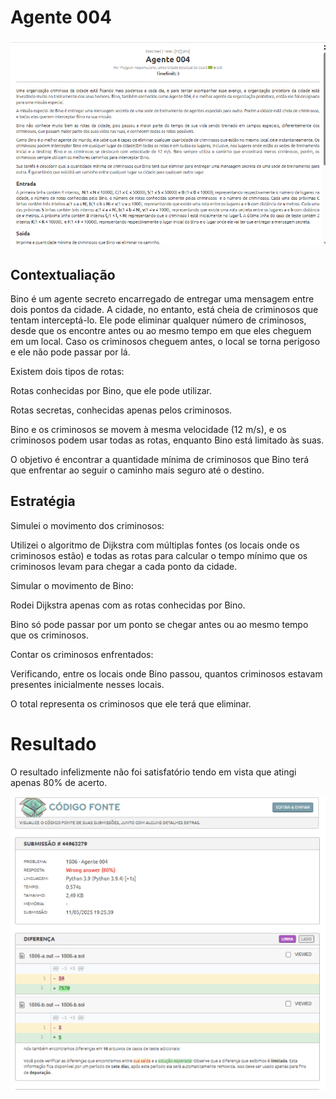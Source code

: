 # Agente 004

![agente_004](../..\assets\agente004\agente_questao.png)

## Contextualiação

Bino é um agente secreto encarregado de entregar uma mensagem entre dois pontos da cidade. A cidade, no entanto, está cheia de criminosos que tentam interceptá-lo. Ele pode eliminar qualquer número de criminosos, desde que os encontre antes ou ao mesmo tempo em que eles cheguem em um local. Caso os criminosos cheguem antes, o local se torna perigoso e ele não pode passar por lá.

Existem dois tipos de rotas:

Rotas conhecidas por Bino, que ele pode utilizar.

Rotas secretas, conhecidas apenas pelos criminosos.

Bino e os criminosos se movem à mesma velocidade (12 m/s), e os criminosos podem usar todas as rotas, enquanto Bino está limitado às suas.

O objetivo é encontrar a quantidade mínima de criminosos que Bino terá que enfrentar ao seguir o caminho mais seguro até o destino.


## Estratégia

Simulei o movimento dos criminosos:

Utilizei o algoritmo de Dijkstra com múltiplas fontes (os locais onde os criminosos estão) e todas as rotas para calcular o tempo mínimo que os criminosos levam para chegar a cada ponto da cidade.

Simular o movimento de Bino:

Rodei Dijkstra apenas com as rotas conhecidas por Bino.

Bino só pode passar por um ponto se chegar antes ou ao mesmo tempo que os criminosos.

Contar os criminosos enfrentados:

Verificando, entre os locais onde Bino passou, quantos criminosos estavam presentes inicialmente nesses locais.

O total representa os criminosos que ele terá que eliminar.



# Resultado


O resultado infelizmente não foi satisfatório tendo em vista que atingi apenas 80% de acerto.

![resultado_agente004](../../assets/agente004/agente_80.png)